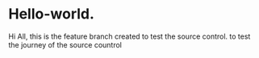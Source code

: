 # Hello-world. 

Hi All, 
this is the feature branch created to test the source control. 
to test the journey of the source countrol

